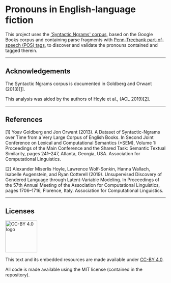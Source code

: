 # Pronouns in English-language fiction
This project uses the ['Syntactic Ngrams' corpus](https://docs.google.com/document/d/14PWeoTkrnKk9H8_7CfVbdvuoFZ7jYivNTkBX2Hj7qLw/), based on the Google Books corpus and containing parse fragments with [Penn-Treebank part-of-speech (POS) tags](https://www.ling.upenn.edu/courses/Fall_2003/ling001/penn_treebank_pos.html), to discover and validate the pronouns contained and tagged therein. 

***

## Acknowledgements

The Syntactic Ngrams corpus is documented in Goldberg and Orwant (2013)[[1]](#1).

This analysis was aided by the authors of Hoyle et al., (ACL 2019)[[2]](#2).

***

## References

<a id="1">[1]</a> 
Yoav Goldberg and Jon Orwant (2013). 
A Dataset of Syntactic-Ngrams over Time from a Very Large Corpus of English Books.
In Second Joint Conference on Lexical and Computational Semantics (*SEM), Volume 1: 
Proceedings of the Main Conference and the Shared Task: Semantic Textual Similarity, 
pages 241–247, 
Atlanta, Georgia, USA. 
Association for Computational Linguistics.

<a id="2">[2]</a> 
Alexander Miserlis Hoyle, Lawrence Wolf-Sonkin, Hanna Wallach, Isabelle Augenstein, and Ryan Cotterell (2019). 
Unsupervised Discovery of Gendered Language through Latent-Variable Modeling. 
In Proceedings of the 57th Annual Meeting of the Association for Computational Linguistics, 
pages 1706–1716, 
Florence, Italy. 
Association for Computational Linguistics.

***

## Licenses

<img src="https://mirrors.creativecommons.org/presskit/buttons/88x31/png/by.png" alt="CC-BY 4.0 logo" width="100"/>

This text and its embedded resources are made available under [CC-BY 4.0](https://creativecommons.org/licenses/by/4.0/).

All code is made available using the MIT license (contained in the repository).
